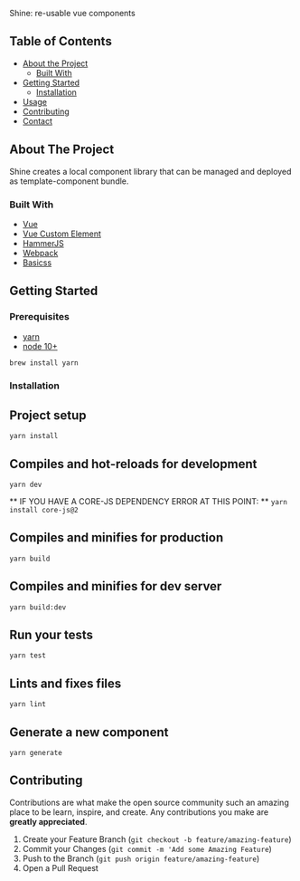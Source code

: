 Shine: re-usable vue components

## Table of Contents

* [About the Project](#about-the-project)
  * [Built With](#built-with)
* [Getting Started](#getting-started)
  * [Installation](#installation)
* [Usage](#usage)
* [Contributing](#contributing)
* [Contact](#contact)



## About The Project
Shine creates a local component library that can be managed and deployed as template-component bundle.



### Built With

* [Vue](https://vuejs.org)
* [Vue Custom Element](https://github.com/karol-f/vue-custom-element)
* [HammerJS](https://hammerjs.github.io/)
* [Webpack](https://webpack.js.org)
* [Basicss](https://basicss.com)



## Getting Started

### Prerequisites
* [yarn](https://yarnpkg.com/lang/en/docs/install)
* [node 10+](https://nodejs.org/en/)

```sh
brew install yarn
```

### Installation


## Project setup
```
yarn install
```

## Compiles and hot-reloads for development
```
yarn dev
```
** IF YOU HAVE A CORE-JS DEPENDENCY ERROR AT THIS POINT: ** `yarn install core-js@2`

## Compiles and minifies for production
```
yarn build
```

## Compiles and minifies for dev server
```
yarn build:dev
```

## Run your tests
```
yarn test
```

## Lints and fixes files
```
yarn lint
```

## Generate a new component
```
yarn generate
```



## Contributing

Contributions are what make the open source community such an amazing place to be learn, inspire, and create. Any contributions you make are **greatly appreciated**.

1. Create your Feature Branch (`git checkout -b feature/amazing-feature`)
2. Commit your Changes (`git commit -m 'Add some Amazing Feature`)
3. Push to the Branch (`git push origin feature/amazing-feature`)
4. Open a Pull Request
